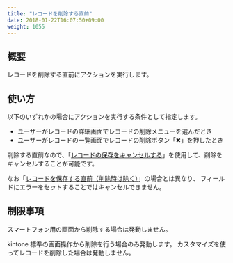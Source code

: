```yaml
---
title: "レコードを削除する直前"
date: 2018-01-22T16:07:50+09:00
weight: 1055
---
```


## 概要

レコードを削除する直前にアクションを実行します。

## 使い方

以下のいずれかの場合にアクションを実行する条件として指定します。

- ユーザーがレコードの詳細画面でレコードの削除メニューを選んだとき
- ユーザーがレコードの一覧画面でレコードの削除ボタン「✖」を押したとき

削除する直前なので、「[レコードの保存をキャンセルする](../../../actions/other/cancel_submit)」を使用して、削除をキャンセルすることが可能です。

なお「[レコードを保存する直前（削除時は除く）](../when_record_save_exclude_delete/)」の場合とは異なり、
フィールドにエラーをセットすることではキャンセルできません。

## 制限事項

スマートフォン用の画面から削除する場合は発動しません。

kintone 標準の画面操作から削除を行う場合のみ発動します。
カスタマイズを使ってレコードを削除した場合は発動しません。

